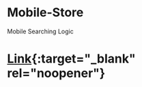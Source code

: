 # Mobile-Store
Mobile Searching Logic


# [Link](https://shakeel-mobile-store.surge.sh/){:target="_blank" rel="noopener"}

